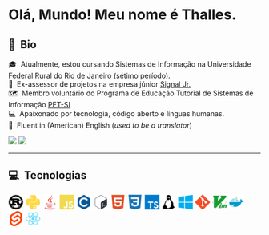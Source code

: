 # Olá, Mundo! Meu nome é Thalles.

## 👾&nbsp; Bio
🎓&nbsp; Atualmente, estou cursando Sistemas de Informação na Universidade Federal Rural do Rio de Janeiro (sétimo período).  
💜&nbsp; Ex-assessor de projetos na empresa júnior [Signal Jr.](https://www.signaljunior.com.br)  
🗺️&nbsp; Membro voluntário do Programa de Educação Tutorial de Sistemas de Informação [PET-SI](https://pet-si.ufrrj.br)  
💻&nbsp; Apaixonado por tecnologia, código aberto e línguas humanas.  
🎩&nbsp; Fluent in (American) English (*used to be a translator*)  

<div>
  <a href = "mailto:ts.rodr@gmail.com"><img src="https://img.shields.io/badge/-Gmail-%23333?style=for-the-badge&logo=gmail&logoColor=white" target="_blank"></a>
  <a href="https://www.linkedin.com/in/tsrodr/" target="_blank"><img src="https://img.shields.io/badge/-LinkedIn-%230077B5?style=for-the-badge&logo=linkedin&logoColor=white" target="_blank"></a> 
</div>

  ---

## 💻&nbsp; Tecnologias
<div>
  <img align="center" style="width: 30px; margin-bottom: 3px;" alt="Rust" src="https://github.com/devicons/devicon/blob/master/icons/rust/rust-plain.svg">
  <img align="center" style="width: 30px; margin-bottom: 3px;" alt="Python" src="https://github.com/devicons/devicon/blob/master/icons/python/python-plain.svg">
  <img align="center" style="width: 30px; margin-bottom: 3px;" alt="Java" src="https://github.com/devicons/devicon/blob/master/icons/java/java-plain.svg">
  <img align="center" style="width: 30px; margin-bottom: 3px;" alt="Javascript" src="https://github.com/devicons/devicon/blob/master/icons/javascript/javascript-plain.svg">
  <img align="center" style="width: 30px; margin-bottom: 3px;" alt="C" src="https://github.com/devicons/devicon/blob/master/icons/c/c-plain.svg">
  <img align="center" style="width: 30px; margin-bottom: 3px;" alt="Bash" src="https://github.com/devicons/devicon/blob/master/icons/bash/bash-plain.svg">
  <img align="center" style="width: 30px; margin-bottom: 3px;" alt="HTML5" src="https://github.com/devicons/devicon/blob/master/icons/html5/html5-plain.svg">
  <img align="center" style="width: 30px; margin-bottom: 3px;" alt="CSS3" src="https://github.com/devicons/devicon/blob/master/icons/css3/css3-plain.svg">
  <img align="center" style="width: 30px; margin-bottom: 3px;" alt="Typescript" src="https://github.com/devicons/devicon/blob/master/icons/typescript/typescript-plain.svg">
  <img align="center" style="width: 30px; margin-bottom: 3px;" alt="I use Arch, BTW" src="https://github.com/devicons/devicon/blob/master/icons/linux/linux-plain.svg">
  <img align="center" style="width: 30px; margin-bottom: 3px;" alt="Microsoft Windows" src="https://github.com/devicons/devicon/blob/master/icons/windows8/windows8-original.svg">
  <img align="center" style="width: 30px; margin-bottom: 3px;" alt="Git" src="https://github.com/devicons/devicon/blob/master/icons/git/git-plain.svg">
  <img align="center" style="width: 30px; margin-bottom: 3px;" alt="Vim" src="https://github.com/devicons/devicon/blob/master/icons/vim/vim-plain.svg">
  <img align="center" style="width: 30px; margin-bottom: 3px;" alt="Docker" src="https://github.com/devicons/devicon/blob/master/icons/docker/docker-plain.svg">
  <img align="center" style="width: 30px; margin-bottom: 3px;" alt="Svelte" src="https://github.com/devicons/devicon/blob/master/icons/svelte/svelte-original.svg">
  <img align="center" style="width: 30px; margin-bottom: 3px;" alt="React.js" src="https://github.com/devicons/devicon/blob/master/icons/react/react-original.svg">
  <br>
</div>
